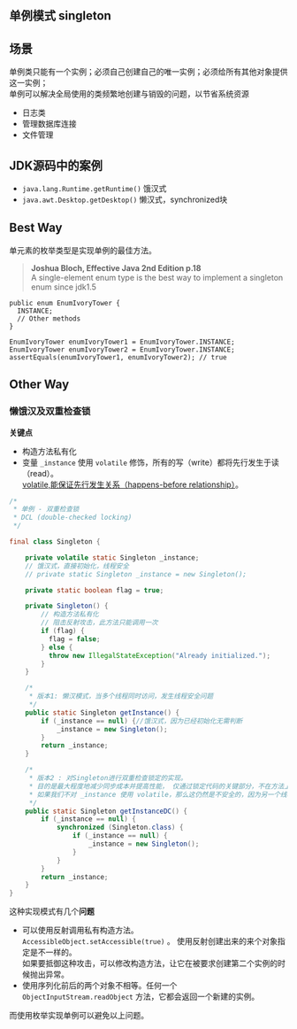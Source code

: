 单例模式 singleton
---------
## 场景
单例类只能有一个实例；必须自己创建自己的唯一实例；必须给所有其他对象提供这一实例；  
单例可以解决全局使用的类频繁地创建与销毁的问题，以节省系统资源

* 日志类
* 管理数据库连接
* 文件管理

## JDK源码中的案例
* `java.lang.Runtime.getRuntime()` 饿汉式
* `java.awt.Desktop.getDesktop()` 懒汉式，synchronized块

## Best Way
单元素的枚举类型是实现单例的最佳方法。
> **Joshua Bloch, Effective Java 2nd Edition p.18**   
> A single-element enum type is the best way to implement a singleton  
> enum since jdk1.5

```
public enum EnumIvoryTower {
  INSTANCE;
  // Other methods
}

EnumIvoryTower enumIvoryTower1 = EnumIvoryTower.INSTANCE;
EnumIvoryTower enumIvoryTower2 = EnumIvoryTower.INSTANCE;
assertEquals(enumIvoryTower1, enumIvoryTower2); // true
```

## Other Way
### 懒饿汉及双重检查锁

**关键点**
* 构造方法私有化
* 变量 `_instance` 使用 `volatile` 修饰，所有的写（write）都将先行发生于读（read）。  
[volatile,能保证先行发生关系（happens-before relationship）](/Questions/JAVA基础.md#Java内存模型)。

```java
/*
 * 单例 - 双重检查锁
 * DCL (double-checked locking)
 */

final class Singleton {

    private volatile static Singleton _instance;
    // 饿汉式，直接初始化，线程安全
    // private static Singleton _instance = new Singleton();

    private static boolean flag = true;

    private Singleton() {
        // 构造方法私有化
        // 阻击反射攻击，此方法只能调用一次
        if (flag) {
          flag = false;
        } else {
          throw new IllegalStateException("Already initialized.");
        }
    }

    /*
     * 版本1: 懒汉模式，当多个线程同时访问，发生线程安全问题
     */
    public static Singleton getInstance() {
        if (_instance == null) {//饿汉式，因为已经初始化无需判断
            _instance = new Singleton();
        }
        return _instance;
    }

    /*
     * 版本2 : 对Singleton进行双重检查锁定的实现。
     * 目的是最大程度地减少同步成本并提高性能， 仅通过锁定代码的关键部分，不在方法上使用 synchronized
     * 如果我们不对 _instance 使用 volatile，那么这仍然是不安全的，因为另一个线程可以查看Singleton的一半初始化实例。
     */
    public static Singleton getInstanceDC() {
        if (_instance == null) {
            synchronized (Singleton.class) {
                if (_instance == null) {
                    _instance = new Singleton();
                }
            }
        }
        return _instance;
    }
}
```

这种实现模式有几个**问题**
* 可以使用反射调用私有构造方法。  
`AccessibleObject.setAccessible(true)` 。 使用反射创建出来的来个对象指定是不一样的。   
如果要抵御这种攻击，可以修改构造方法，让它在被要求创建第二个实例的时候抛出异常。  
* 使用序列化前后的两个对象不相等。任何一个 `ObjectInputStream.readObject` 方法，它都会返回一个新建的实例。  

而使用枚举实现单例可以避免以上问题。
